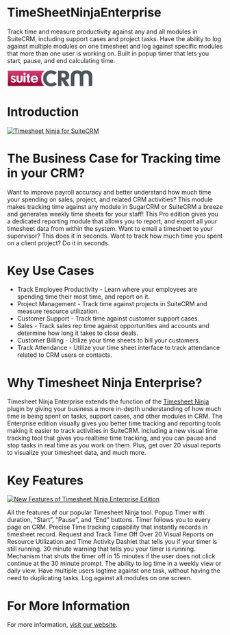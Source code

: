 # TimeSheetNinjaEnterprise
Track time and measure productivity against any and all modules in SuiteCRM, including support cases and project tasks. Have the ability to log against multiple modules on one timesheet and log against specific modules that more than one user is working on. Built in popup timer that lets you start, pause, and end calculating time. 

<img src="https://github.com/CRMExpertsNY/TimesheetNinjaEnterprise/blob/master/Docs/suitecrm_logo_large.png?raw=true" width="200">

Introduction
============
[![Timesheet Ninja for SuiteCRM](https://i.imgur.com/dFXtyi3.png?1)](https://www.youtube.com/watch?v=8EE6sxlaTNY "Timesheet Ninja for SuiteCRM")

The Business Case for Tracking time in your CRM?
============

Want to improve payroll accuracy and better understand how much time your spending on sales, project, and related CRM activities? This module makes tracking time against any module in SugarCRM or SuiteCRM a breeze and generates weekly time sheets for your staff! This Pro edition gives you a dedicated reporting module that allows you to report, and export all your timesheet data from within the system. Want to email a timesheet to your supervisor? This does it in seconds. Want to track how much time you spent on a client project? Do it in seconds.

Key Use Cases
============

- Track Employee Productivity - Learn where your employees are spending time their most time, and report on it.
- Project Management - Track time against projects in SuiteCRM and measure resource utilization.
- Customer Support - Track time against customer support cases.
- Sales - Track sales rep time against opportunities and accounts and determine how long it takes to close deals.
- Customer Billing - Utilize your time sheets to bill your customers.
- Track Attendance - Utilize your time sheet interface to track attendance related to CRM users or contacts.

Why Timesheet Ninja Enterprise?
============

Timesheet Ninja Enterprise extends the function of the [Timesheet Ninja](https://github.com/CRMExpertsNY/TimesheetNinjaSuite) plugin by giving your business a more in-depth understanding of how much time is being spent on tasks, support cases, and other modules in CRM. The Enterprise edition visually gives you better time tracking and reporting tools making it easier to track activities in SuiteCRM. Including a new visual time tracking tool that gives you realtime time tracking, and you can pause and stop tasks in real time as you work on them. Plus, get over 20 visual reports to visualize your timesheet data, and much more.

Key Features
============

[![New Features of Timesheet Ninja Enterprise Edition](https://i.imgur.com/VW1MDaA.png?1)](https://www.youtube.com/watch?v=OHqdGTX4rq8 "New Features of Timesheet Ninja Enterprise Edition")

All the features of our popular Timesheet Ninja tool.
Popup Timer with duration, “Start”, “Pause”, and “End” buttons.
Timer follows you to every page on CRM.
Precise Time tracking capability that instantly records in timesheet record.
Request and Track Time Off
Over 20 Visual Reports on Resource Utilization and Time Activity
Dashlet that tells you if your timer is still running.
30 minute warning that tells you your timer is running.
Mechanism that shuts the timer off in 15 minutes if the user does not click continue at the 30 minute prompt.
The ability to log time in a weekly view or daily view.
Have multiple users logtime against one task, without having the need to duplicating tasks.
Log against all modules on one screen.

For More Information
============
For more information, [visit our website](https://crmexpertsny.com/product/timesheet-ninja-enterprise-edition-monthly/).
